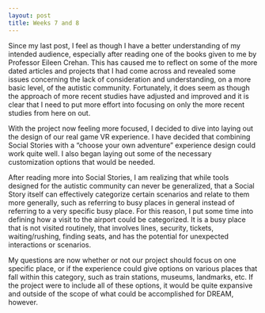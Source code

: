 ```yaml
---
layout: post
title: Weeks 7 and 8
---
```


Since my last post, I feel as though I have a better understanding of my intended audience, especially after reading one of the books given to me by Professor Eileen Crehan. This has caused me to reflect on some of the more dated articles and projects that I had come across and revealed some issues concerning the lack of consideration and understanding, on a more basic level, of the autistic community.  Fortunately, it does seem as though the approach of more recent studies have adjusted and improved and it is clear that I need to put more effort into focusing on only the more recent studies from here on out.

With the project now feeling more focused, I decided to dive into laying out the design of our real game VR experience.  I have decided that combining Social Stories with a “choose your own adventure” experience design could work quite well.  I also began laying out some of the necessary customization options that would be needed.

After reading more into Social Stories, I am realizing that while tools designed for the autistic community can never be generalized, that a Social Story itself can effectively categorize certain scenarios and relate to them more generally, such as referring to busy places in general instead of referring to a very specific busy place.  For this reason, I put some time into defining how a visit to the airport could be categorized.  It is a busy place that is not visited routinely, that involves lines, security, tickets, waiting/rushing, finding seats, and has the potential for unexpected interactions or scenarios.

My questions are now whether or not our project should focus on one specific place, or if the experience could give options on various places that fall within this category, such as train stations, museums, landmarks, etc.  If the project were to include all of these options, it would be quite expansive and outside of the scope of what could be accomplished for DREAM, however.
